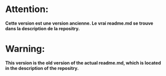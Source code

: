 # Attention:
**Cette version est une version ancienne. Le vrai readme.md se trouve dans la description de la repositry.**

# Warning:
**This version is the old version of the actual readme.md, which is located in the description of the repositry.**

